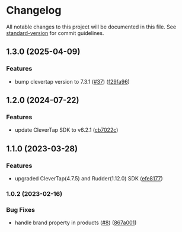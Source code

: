 # Changelog

All notable changes to this project will be documented in this file. See [standard-version](https://github.com/conventional-changelog/standard-version) for commit guidelines.

## 1.3.0 (2025-04-09)


### Features

* bump clevertap version to 7.3.1 ([#37](https://github.com/rudderlabs/rudder-integration-clevertap-android/issues/37)) ([f29fa96](https://github.com/rudderlabs/rudder-integration-clevertap-android/commit/f29fa96cf1f8fe9ae95e25fddcb4ddc770ee3d7b))

## 1.2.0 (2024-07-22)


### Features

* update CleverTap SDK to v6.2.1 ([cb7022c](https://github.com/rudderlabs/rudder-integration-clevertap-android/commit/cb7022ccac77a5c7235f8c126ee24d8dfd025831))

## 1.1.0 (2023-03-28)


### Features

* upgraded CleverTap(4.7.5) and Rudder(1.12.0) SDK ([efe8177](https://github.com/rudderlabs/rudder-integration-clevertap-android/commit/efe8177b9868362df835b24e8e667ee802d93589))

### 1.0.2 (2023-02-16)


### Bug Fixes

* handle brand property in products ([#8](https://github.com/rudderlabs/rudder-integration-clevertap-android/issues/8)) ([867a001](https://github.com/rudderlabs/rudder-integration-clevertap-android/commit/867a001d5bc63222ec81e617bfbcff01f90e6eab))
